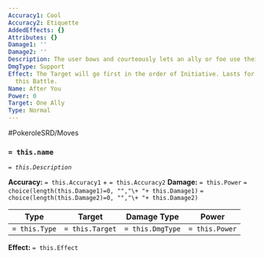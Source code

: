 ```yaml
---
Accuracy1: Cool
Accuracy2: Etiquette
AddedEffects: {}
Attributes: {}
Damage1: ''
Damage2: ''
Description: The user bows and courteously lets an ally or foe use their action first.
DmgType: Support
Effect: The Target will go first in the order of Initiative. Lasts for the rest of
  this Battle.
Name: After You
Power: 0
Target: One Ally
Type: Normal
---
```


#PokeroleSRD/Moves

### `= this.name` 
*`= this.Description`*

**Accuracy:** `= this.Accuracy1` + `= this.Accuracy2`
**Damage:** `= this.Power` `= choice(length(this.Damage1)=0, "","\+ "+ this.Damage1)` `= choice(length(this.Damage2)=0, "","\+ "+ this.Damage2)`

| Type          | Target          | Damage Type          | Power          |
| ------------- | --------------- | ---------------- | -------------- |
| `= this.Type` | `= this.Target` | `= this.DmgType` | `= this.Power` | 

**Effect:** `= this.Effect`